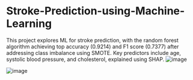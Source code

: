 # Stroke-Prediction-using-Machine-Learning
This project explores ML for stroke prediction, with the random forest algorithm achieving top accuracy (0.9214) and F1 score (0.7377) after addressing class imbalance using SMOTE. Key predictors include age, systolic blood pressure, and cholesterol, explained using SHAP.
![image](https://github.com/user-attachments/assets/154e66ba-39a9-4ebc-a14f-15ef12425572)

![image](https://github.com/user-attachments/assets/43cf54f8-c65a-40c5-b11f-c4a6b2335a27)
